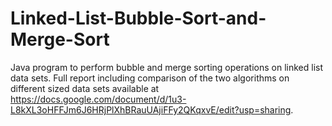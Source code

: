 # Linked-List-Bubble-Sort-and-Merge-Sort
Java program to perform bubble and merge sorting operations on linked list data sets. Full report including comparison of the two algorithms on different sized data sets available at https://docs.google.com/document/d/1u3-L8kXL3oHFFJm6J6HRjPlXhBRauUAjiFFy2QKqxvE/edit?usp=sharing. 
